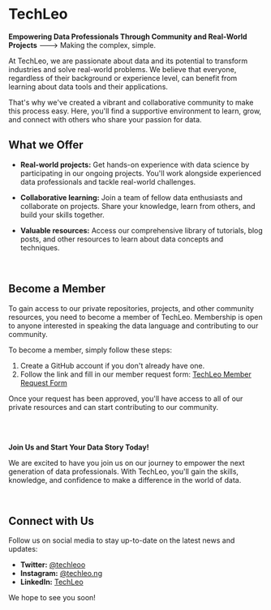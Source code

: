 # TechLeo

**Empowering Data Professionals Through Community and Real-World Projects** ---> Making the complex, simple.

At TechLeo, we are passionate about data and its potential to transform industries and solve real-world problems. We believe that everyone, regardless of their background or experience level, can benefit from learning about data tools and their applications.

That's why we've created a vibrant and collaborative community to make this process easy. Here, you'll find a supportive environment to learn, grow, and connect with others who share your passion for data.

## **What we Offer**

* **Real-world projects:** Get hands-on experience with data science by participating in our ongoing projects. You'll work alongside experienced data professionals and tackle real-world challenges.

* **Collaborative learning:** Join a team of fellow data enthusiasts and collaborate on projects. Share your knowledge, learn from others, and build your skills together.

* **Valuable resources:** Access our comprehensive library of tutorials, blog posts, and other resources to learn about data concepts and techniques.

<br>

## **Become a Member**

To gain access to our private repositories, projects, and other community resources, you need to become a member of TechLeo. Membership is open to anyone interested in speaking the data language and contributing to our community.

To become a member, simply follow these steps:

1. Create a GitHub account if you don't already have one.
2. Follow the link and fill in our member request form: [TechLeo Member Request Form](https://forms.office.com/r/v06NdS3aQ8)

Once your request has been approved, you'll have access to all of our private resources and can start contributing to our community.

<br>
<br>

**Join Us and Start Your Data Story Today!**

We are excited to have you join us on our journey to empower the next generation of data professionals. With TechLeo, you'll gain the skills, knowledge, and confidence to make a difference in the world of data.

<br>

## **Connect with Us**

Follow us on social media to stay up-to-date on the latest news and updates:

* **Twitter:** [@techleoo](https://twitter.com/TechLeoo)
* **Instagram:** [@techleo.ng](https://www.instagram.com/techleo.ng/)
* **LinkedIn:** [TechLeo](https://www.linkedin.com/company/techleo/)

We hope to see you soon!
